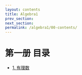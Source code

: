 ```yaml
---
layout: contents
title: Algebra1
prev_section: 
next_section: 
permalink: /algebra1/00-contents/
---
```


第一册 目录
====

 - [1.  有理数](/algebra/algebra1/ch01-00/)

